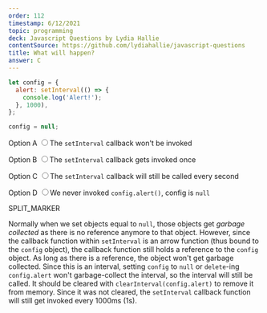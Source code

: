 ```yaml
---
order: 112
timestamp: 6/12/2021
topic: programming
deck: Javascript Questions by Lydia Hallie
contentSource: https://github.com/lydiahallie/javascript-questions
title: What will happen?
answer: C
---
```


  

```javascript
let config = {
  alert: setInterval(() => {
    console.log('Alert!');
  }, 1000),
};

config = null;
```


<label for="option-A">Option A</label>
<input type="radio" name="answer-option" id="option-A" value="A">The `setInterval` callback won't be invoked</input>
    

<label for="option-B">Option B</label>
<input type="radio" name="answer-option" id="option-B" value="B">The `setInterval` callback gets invoked once</input>
    

<label for="option-C">Option C</label>
<input type="radio" name="answer-option" id="option-C" value="C">The `setInterval` callback will still be called every second</input>
    

<label for="option-D">Option D</label>
<input type="radio" name="answer-option" id="option-D" value="D">We never invoked `config.alert()`, config is `null`</input>
    




SPLIT_MARKER

Normally when we set objects equal to `null`, those objects get _garbage collected_ as there is no reference anymore to that object. However, since the callback function within `setInterval` is an arrow function (thus bound to the `config` object), the callback function still holds a reference to the `config` object. 
As long as there is a reference, the object won't get garbage collected. 
Since this is an interval, setting `config` to `null` or `delete`-ing `config.alert` won't garbage-collect the interval, so the interval will still be called. 
It should be cleared with `clearInterval(config.alert)` to remove it from memory.
Since it was not cleared, the `setInterval` callback function will still get invoked every 1000ms (1s).



